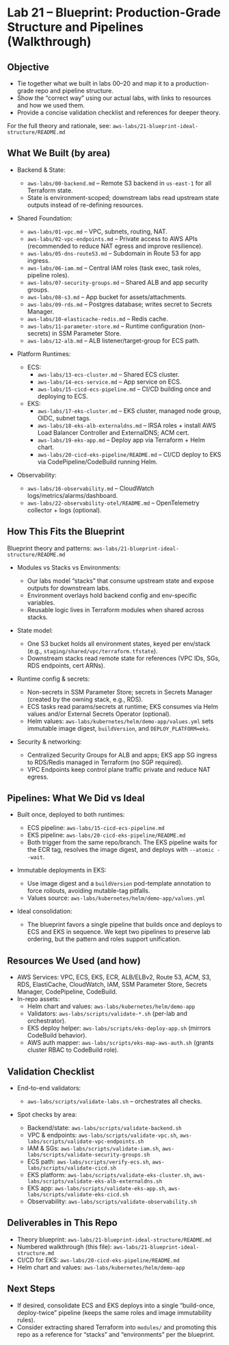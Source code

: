 # Lab 21 – Blueprint: Production-Grade Structure and Pipelines (Walkthrough)

## Objective

- Tie together what we built in labs 00–20 and map it to a production-grade repo and pipeline structure.
- Show the “correct way” using our actual labs, with links to resources and how we used them.
- Provide a concise validation checklist and references for deeper theory.

For the full theory and rationale, see: `aws-labs/21-blueprint-ideal-structure/README.md`

## What We Built (by area)

- Backend & State:
  - `aws-labs/00-backend.md` – Remote S3 backend in `us-east-1` for all Terraform state.
  - State is environment-scoped; downstream labs read upstream state outputs instead of re-defining resources.

- Shared Foundation:
  - `aws-labs/01-vpc.md` – VPC, subnets, routing, NAT.
  - `aws-labs/02-vpc-endpoints.md` – Private access to AWS APIs (recommended to reduce NAT egress and improve resilience).
  - `aws-labs/05-dns-route53.md` – Subdomain in Route 53 for app ingress.
  - `aws-labs/06-iam.md` – Central IAM roles (task exec, task roles, pipeline roles).
  - `aws-labs/07-security-groups.md` – Shared ALB and app security groups.
  - `aws-labs/08-s3.md` – App bucket for assets/attachments.
  - `aws-labs/09-rds.md` – Postgres database; writes secret to Secrets Manager.
  - `aws-labs/10-elasticache-redis.md` – Redis cache.
  - `aws-labs/11-parameter-store.md` – Runtime configuration (non-secrets) in SSM Parameter Store.
  - `aws-labs/12-alb.md` – ALB listener/target-group for ECS path.

- Platform Runtimes:
  - ECS:
    - `aws-labs/13-ecs-cluster.md` – Shared ECS cluster.
    - `aws-labs/14-ecs-service.md` – App service on ECS.
    - `aws-labs/15-cicd-ecs-pipeline.md` – CI/CD building once and deploying to ECS.
  - EKS:
    - `aws-labs/17-eks-cluster.md` – EKS cluster, managed node group, OIDC, subnet tags.
    - `aws-labs/18-eks-alb-externaldns.md` – IRSA roles + install AWS Load Balancer Controller and ExternalDNS; ACM cert.
    - `aws-labs/19-eks-app.md` – Deploy app via Terraform + Helm chart.
    - `aws-labs/20-cicd-eks-pipeline/README.md` – CI/CD deploy to EKS via CodePipeline/CodeBuild running Helm.

- Observability:
  - `aws-labs/16-observability.md` – CloudWatch logs/metrics/alarms/dashboard.
  - `aws-labs/22-observability-otel/README.md` – OpenTelemetry collector + logs (optional).

## How This Fits the Blueprint

Blueprint theory and patterns: `aws-labs/21-blueprint-ideal-structure/README.md`

- Modules vs Stacks vs Environments:
  - Our labs model “stacks” that consume upstream state and expose outputs for downstream labs.
  - Environment overlays hold backend config and env-specific variables.
  - Reusable logic lives in Terraform modules when shared across stacks.

- State model:
  - One S3 bucket holds all environment states, keyed per env/stack (e.g., `staging/shared/vpc/terraform.tfstate`).
  - Downstream stacks read remote state for references (VPC IDs, SGs, RDS endpoints, cert ARNs).

- Runtime config & secrets:
  - Non-secrets in SSM Parameter Store; secrets in Secrets Manager (created by the owning stack, e.g., RDS).
  - ECS tasks read params/secrets at runtime; EKS consumes via Helm values and/or External Secrets Operator (optional).
  - Helm values: `aws-labs/kubernetes/helm/demo-app/values.yml` sets immutable image digest, `buildVersion`, and `DEPLOY_PLATFORM=eks`.

- Security & networking:
  - Centralized Security Groups for ALB and apps; EKS app SG ingress to RDS/Redis managed in Terraform (no SGP required).
  - VPC Endpoints keep control plane traffic private and reduce NAT egress.

## Pipelines: What We Did vs Ideal

- Built once, deployed to both runtimes:
  - ECS pipeline: `aws-labs/15-cicd-ecs-pipeline.md`
  - EKS pipeline: `aws-labs/20-cicd-eks-pipeline/README.md`
  - Both trigger from the same repo/branch. The EKS pipeline waits for the ECR tag, resolves the image digest, and deploys with `--atomic --wait`.

- Immutable deployments in EKS:
  - Use image digest and a `buildVersion` pod-template annotation to force rollouts, avoiding mutable-tag pitfalls.
  - Values source: `aws-labs/kubernetes/helm/demo-app/values.yml`

- Ideal consolidation:
  - The blueprint favors a single pipeline that builds once and deploys to ECS and EKS in sequence. We kept two pipelines to preserve lab ordering, but the pattern and roles support unification.

## Resources We Used (and how)

- AWS Services: VPC, ECS, EKS, ECR, ALB/ELBv2, Route 53, ACM, S3, RDS, ElastiCache, CloudWatch, IAM, SSM Parameter Store, Secrets Manager, CodePipeline, CodeBuild.
- In-repo assets:
  - Helm chart and values: `aws-labs/kubernetes/helm/demo-app`
  - Validators: `aws-labs/scripts/validate-*.sh` (per-lab and orchestrator).
  - EKS deploy helper: `aws-labs/scripts/eks-deploy-app.sh` (mirrors CodeBuild behavior).
  - AWS auth mapper: `aws-labs/scripts/eks-map-aws-auth.sh` (grants cluster RBAC to CodeBuild role).

## Validation Checklist

- End-to-end validators:
  - `aws-labs/scripts/validate-labs.sh` – orchestrates all checks.

- Spot checks by area:
  - Backend/state: `aws-labs/scripts/validate-backend.sh`
  - VPC & endpoints: `aws-labs/scripts/validate-vpc.sh`, `aws-labs/scripts/validate-vpc-endpoints.sh`
  - IAM & SGs: `aws-labs/scripts/validate-iam.sh`, `aws-labs/scripts/validate-security-groups.sh`
  - ECS path: `aws-labs/scripts/verify-ecs.sh`, `aws-labs/scripts/validate-cicd.sh`
  - EKS platform: `aws-labs/scripts/validate-eks-cluster.sh`, `aws-labs/scripts/validate-eks-alb-externaldns.sh`
  - EKS app: `aws-labs/scripts/validate-eks-app.sh`, `aws-labs/scripts/validate-eks-cicd.sh`
  - Observability: `aws-labs/scripts/validate-observability.sh`

## Deliverables in This Repo

- Theory blueprint: `aws-labs/21-blueprint-ideal-structure/README.md`
- Numbered walkthrough (this file): `aws-labs/21-blueprint-ideal-structure.md`
- CI/CD for EKS: `aws-labs/20-cicd-eks-pipeline/README.md`
- Helm chart and values: `aws-labs/kubernetes/helm/demo-app`

## Next Steps

- If desired, consolidate ECS and EKS deploys into a single “build-once, deploy-twice” pipeline (keeps the same roles and image immutability rules).
- Consider extracting shared Terraform into `modules/` and promoting this repo as a reference for “stacks” and “environments” per the blueprint.
